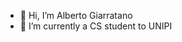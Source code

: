 - 👋 Hi, I’m Alberto Giarratano
- 🌱 I’m currently a CS student to UNIPI

<!---
AlbertoGiarratano02/AlbertoGiarratano02 is a ✨ special ✨ repository because its `README.md` (this file) appears on your GitHub profile.
You can click the Preview link to take a look at your changes.
--->
